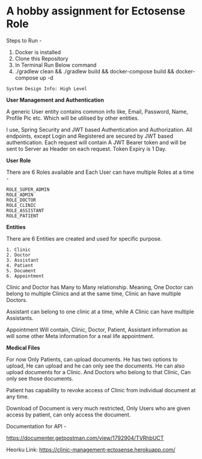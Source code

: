 # A hobby assignment for Ectosense Role

Steps to Run - 
1. Docker is installed
2. Clone this Repository
3. In Terminal Run Below command
4. ./gradlew clean && ./gradlew build && docker-compose build &&  docker-compose up -d
 
 `System Design Info: High Level`
 
**User Management and Authentication**
 
A generic User entity contains common info like, Email, Password, Name, Profile Pic etc. Which will be utilised by other entities.  
 
I use, Spring Security and JWT based Authentication and Authorization. All endpoints, except Login and Registered are 
secured by JWT based authentication. Each request will contain A JWT Bearer token and will be sent to Server as Header 
on each request. Token Expiry is 1 Day.

**User Role**

There are 6 Roles available and Each User can have multiple Roles at a time - 

    ROLE_SUPER_ADMIN
    ROLE_ADMIN
    ROLE_DOCTOR
    ROLE_CLINIC
    ROLE_ASSISTANT
    ROLE_PATIENT
    
 
**Entities**

There are 6 Entities are created and used for specific purpose. 

    1. Clinic
    2. Doctor
    3. Assistant
    4. Patient
    5. Document
    6. Appointment

Clinic and Doctor has Many to Many relationship. Meaning, One Doctor can belong to multiple Clinics and at the same time, 
Clinic an have multiple Doctors.

Assistant can belong to one clinic at a time, while A Clinic can have multiple Assistants.

Appointment Will contain, Clinic, Doctor, Patient, Assistant information as will some other Meta information for a real
life appointment. 



**Medical Files**    
    
For now Only Patients, can upload documents. He has two options to upload, He can upload and he can only
see the documents. He can also upload documents for a Clinic. And Doctors who belong to that Clinic, Can only
see those documents. 

Patient has capability to revoke access of Clinic from individual document at any time. 

Download of Document is very much restricted, Only Users who are given access by patient, can only
access the document. 


Documentation for API - 

https://documenter.getpostman.com/view/1792904/TVRhbUCT

Heorku Link: https://clinic-management-ectosense.herokuapp.com/

